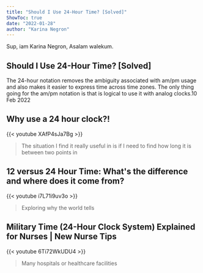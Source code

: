```yaml
---
title: "Should I Use 24-Hour Time? [Solved]"
ShowToc: true 
date: "2022-01-28"
author: "Karina Negron" 
---
```


Sup, iam Karina Negron, Asalam walekum.
## Should I Use 24-Hour Time? [Solved]
The 24-hour notation removes the ambiguity associated with am/pm usage and also makes it easier to express time across time zones. The only thing going for the am/pm notation is that is logical to use it with analog clocks.10 Feb 2022

## Why use a 24 hour clock?!
{{< youtube XAfP4sJa7Bg >}}
>The situation I find it really useful in is if I need to find how long it is between two points in 

## 12 versus 24 Hour Time: What's the difference and where does it come from?
{{< youtube i7L71i9uv3o >}}
>Exploring why the world tells 

## Military Time (24-Hour Clock System) Explained for Nurses | New Nurse Tips
{{< youtube 6Ti72WkUDU4 >}}
>Many hospitals or healthcare facilities 


